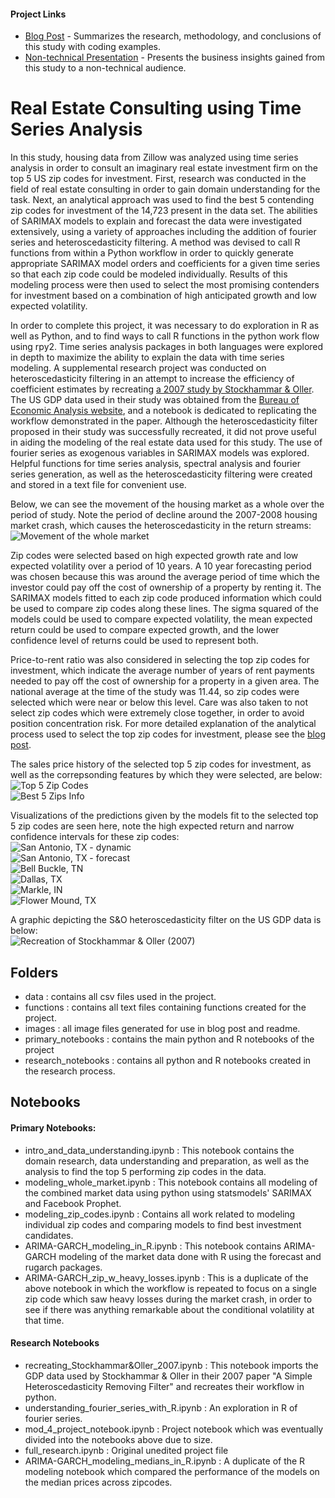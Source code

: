 #### Project Links
- [Blog Post](https://towardsdatascience.com/real-estate-consulting-data-project-44c904480290) - Summarizes the research, methodology, and conclusions of this study with coding examples.
- [Non-technical Presentation](https://youtu.be/pNaFXtrNKPU) - Presents the business insights gained from this study to a non-technical audience.

# Real Estate Consulting using Time Series Analysis

In this study, housing data from Zillow was analyzed using time series analysis in order to consult an imaginary real estate investment firm on the top 5 US zip codes for investment. First, research was conducted in the field of real estate consulting in order to gain domain understanding for the task. Next, an analytical approach was used to find the best 5 contending zip codes for investment of the 14,723 present in the data set. The abilities of SARIMAX models to explain and forecast the data were investigated extensively, using a variety of approaches including the addition of fourier series and heteroscedasticity filtering. A method was devised to call R functions from within a Python workflow in order to quickly generate appropriate SARIMAX model orders and coefficients for a given time series so that each zip code could be modeled individually. Results of this modeling process were then used to select the most promising contenders for investment based on a combination of high anticipated growth and low expected volatility.

In order to complete this project, it was necessary to do exploration in R as well as Python, and to find ways to call R functions in the python work flow using rpy2. Time series analysis packages in both languages were explored in depth to maximize the ability to explain the data with time series modeling. A supplemental research project was conducted on heteroscedasticity filtering in an attempt to increase the efficiency of coefficient estimates by recreating [a 2007 study by Stockhammar & Oller](https://www.researchgate.net/publication/232972313_A_Simple_Heteroscedasticity_Removing_Filter). The US GDP data used in their study was obtained from the [Bureau of Economic Analysis website](https://www.bea.gov/), and a notebook is dedicated to replicating the workflow demonstrated in the paper. Although the heteroscedasticity filter proposed in their study was successfully recreated, it did not prove useful in aiding the modeling of the real estate data used for this study. The use of fourier series as exogenous variables in SARIMAX models was explored. Helpful functions for time series analysis, spectral analysis and fourier series generation, as well as the heteroscedasticity filtering were created and stored in a text file for convenient use.

Below, we can see the movement of the housing market as a whole over the period of study. Note the period of decline around the 2007-2008 housing market crash, which causes the heteroscedasticity in the return streams:<br>
![Movement of the whole market](images/mean_prices_no_nans.png)

Zip codes were selected based on high expected growth rate and low expected volatility over a period of 10 years. A 10 year forecasting period was chosen because this was around the average period of time which the investor could pay off the cost of ownership of a property by renting it. The SARIMAX models fitted to each zip code produced information which could be used to compare zip codes along these lines. The sigma squared of the models could be used to compare expected volatility, the mean expected return could be used to compare expected growth, and the lower confidence level of returns could be used to represent both.

Price-to-rent ratio was also considered in selecting the top zip codes for investment, which indicate the average number of years of rent payments needed to pay off the cost of ownership for a property in a given area. The national average at the time of the study was 11.44, so zip codes were selected which were near or below this level. Care was also taken to not select zip codes which were extremely close together, in order to avoid position concentration risk. For more detailed explanation of the analytical process used to select the top zip codes for investment, please see the [blog post](https://towardsdatascience.com/real-estate-consulting-data-project-44c904480290).

The sales price history of the selected top 5 zip codes for investment, as well as the correpsonding features by which they were selected, are below:<br>
![Top 5 Zip Codes](images/top_5_zip_prices.png)<br>
![Best 5 Zips Info](images/best_5_zips.png)

Visualizations of the predictions given by the models fit to the selected top 5 zip codes are seen here, note the high expected return and narrow confidence intervals for these zip codes:<br>
![San Antonio, TX - dynamic](images/san_antonio_dynamic.png)<br>
![San Antonio, TX - forecast](images/san_antonio_forecast.png)<br>
![Bell Buckle, TN](images/bell_buckle_plots.png)<br>
![Dallas, TX](images/dallas_plots.png)<br>
![Markle, IN](images/markle_plots.png)<br>
![Flower Mound, TX](images/flower_mound_plots.png)<br>

A graphic depicting the S&O heteroscedasticity filter on the US GDP data is below:<br>
![Recreation of Stockhammar & Oller (2007)](images/gdp_filtering.png)

## Folders
 - data : contains all csv files used in the project.
 - functions : contains all text files containing functions created for the project.
 - images : all image files generated for use in blog post and readme.
 - primary_notebooks : contains the main python and R notebooks of the project
 - research_notebooks : contains all python and R notebooks created in the research process.

## Notebooks
#### Primary Notebooks:
 - intro_and_data_understanding.ipynb : This notebook contains the domain research, data understanding and preparation, as well as the analysis to find the top 5 performing zip codes in the data.
 - modeling_whole_market.ipynb : This notebook contains all modeling of the combined market data using python using statsmodels' SARIMAX and Facebook Prophet.
 - modeling_zip_codes.ipynb : Contains all work related to modeling individual zip codes and comparing models to find best investment candidates.
 - ARIMA-GARCH_modeling_in_R.ipynb : This notebook contains ARIMA-GARCH modeling of the market data done with R using the forecast and rugarch packages.
 - ARIMA-GARCH_zip_w_heavy_losses.ipynb : This is a duplicate of the above notebook in which the workflow is repeated to focus on a single zip code which saw heavy losses during the market crash, in order to see if there was anything remarkable about the conditional volatility at that time.
#### Research Notebooks
 - recreating_Stockhammar&Oller_2007.ipynb : This notebook imports the GDP data used by Stockhammar & Oller in their 2007 paper "A Simple Heteroscedasticity Removing Filter" and recreates their workflow in python.
 - understanding_fourier_series_with_R.ipynb : An exploration in R of fourier series.
 - mod_4_project_notebook.ipynb : Project notebook which was eventually divided into the notebooks above due to size.
 - full_research.ipynb : Original unedited project file
 - ARIMA-GARCH_modeling_medians_in_R.ipynb : A duplicate of the R modeling notebook which compared the performance of the models on the median prices across zipcodes.